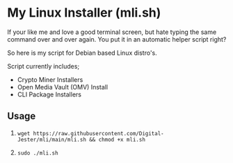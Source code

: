 # My Linux Installer (mli.sh)
 
If your like me and love a good terminal screen, but hate typing the same command over and over again. You put it in an automatic helper script right?

So here is my script for Debian based Linux distro's.
  
Script currently includes;
- Crypto Miner Installers
- Open Media Vault (OMV) Install
- CLI Package Installers

## Usage

1. `wget https://raw.githubusercontent.com/Digital-Jester/mli/main/mli.sh && chmod +x mli.sh`

2. `sudo ./mli.sh`
